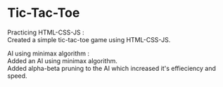 # Tic-Tac-Toe  
Practicing HTML-CSS-JS :  
  Created a simple tic-tac-toe game using HTML-CSS-JS.  

AI using minimax algorithm :  
  Added an AI using minimax algorithm.  
  Added alpha-beta pruning to the AI which increased it's effieciency and speed.
